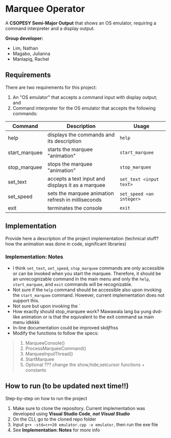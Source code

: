# Marquee Operator

A **CSOPESY Semi-Major Output** that shows an OS emulator, requiring a command interpreter and a display output.

**Group developer:** 
- Lim, Nathan
- Magabo, Julianna
- Manlapig, Rachel

## Requirements

There are two requirements for this project:
1. An "OS emulator" that accepts a command input with display output; and
2. Command interpreter for the OS emulator that accepts the following commands:

| Command | Description | Usage |
| --- | --- | --- |
| help | displays the commands and its description | `help` |
| start_marquee | starts the marquee "animation" | `start_marquee` |
| stop_marquee | stops the marquee "animation" | `stop_marquee` |
| set_text | accepts a text input and displays it as a marquee | `set_text <input text>` |
| set_speed | sets the marquee animation refresh in milliseconds | `set_speed <an integer>` |
| exit | terminates the console | `exit` |

## Implementation

Provide here a description of the project implementation (technical stuff? how the animation was done in code, significant libraries)

### Implementation: Notes

- I think `set_text`, `set_speed`, `stop_marquee` commands are only accessible or can be invoked when you start the marquee. Therefore, it should be an unrecognizable command in the main menu and only the `help`, `start_marquee`, and `exit` commands will be recognizable.
- Not sure if the `help` command should be accessible also upon invoking the `start_marquee` command. However, current implementation does not support this.
- Not sure but upon invoking the `
- How exactly should stop_marquee work? Mawawala lang ba yung dvd-like animation or is that the equivalent to the exit command sa main menu idkkkk
- In-line documentation could be improved skdjfhss
- Modify the functions to follow the specs: 
> 1. MarqueeConsole()
> 2. ProcessMarqueeCommand()
> 3. MarqueeInputThread()
> 4. StartMarquee
> 5. Optional ??? change the show,hide,setcursor functions + constants 

## How to run (to be updated next time!!)

Step-by-step on how to run the project

1. Make sure to clone the repository. Current implementation was developed using **Visual Studio Code**, ***not Visual Studio***  
2. On the CLI, go to the cloned repo folder
3. Input `g++ -std=c++20 emulator.cpp -o emulator`, then run the exe file
4. See **Implementation: Notes** for more info